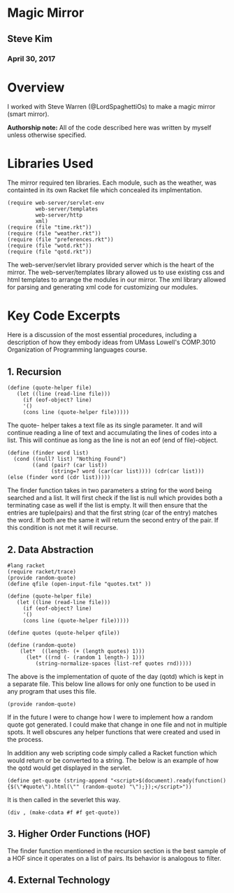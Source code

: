 
# Magic Mirror

## Steve Kim 
### April 30, 2017

# Overview
I worked with Steve Warren (@LordSpaghettiOs) to make a magic mirror (smart mirror).  

**Authorship note:** All of the code described here was written by myself unless otherwise specified.

# Libraries Used
The mirror required ten libraries.  Each module, such as the weather, was containted in its own Racket file which concealed its implmentation.     
```Racket
(require web-server/servlet-env
         web-server/templates
         web-server/http
         xml)
(require (file "time.rkt"))
(require (file "weather.rkt"))
(require (file "preferences.rkt"))
(require (file "wotd.rkt"))
(require (file "qotd.rkt"))
```
The web-server/servlet library provided server which is the heart of the mirror. 
The web-server/templates library allowed us to use existing css and html templates to arrange the modules in our mirror. 
The xml library allowed for parsing and generating xml code for customizing our modules.  

 
# Key Code Excerpts
Here is a discussion of the most essential procedures, including a description of how they embody ideas from UMass Lowell's COMP.3010 Organization of Programming languages course.

## 1. Recursion
  
```racket
(define (quote-helper file)
   (let ((line (read-line file)))
     (if (eof-object? line)
     '()
     (cons line (quote-helper file)))))
```
 The quote- helper takes a text file as its single parameter.  It and will continue reading  a line of text and accumulating the lines of codes into a list.  This will continue as long as the line is not an eof (end of file)-object.  
```racket
(define (finder word list)
  (cond ((null? list) "Nothing Found")
        ((and (pair? (car list))
              (string=? word (car(car list)))) (cdr(car list)))
(else (finder word (cdr list)))))
```
The finder function takes in two parameters a string for the word being searched and a list.  It will first check if the list is null  which provides both a terminating case as well if the list is empty.  It will then ensure that the entries are tuple(pairs) and that the first string (car of the entry) matches the word.  If both are the same it will return the second entry of the pair.  If this condition is not met it will recurse. 

## 2. Data Abstraction
```racket
#lang racket
(require racket/trace)
(provide random-quote)
(define qfile (open-input-file "quotes.txt" ))

(define (quote-helper file)
   (let ((line (read-line file)))
     (if (eof-object? line)
     '()
     (cons line (quote-helper file)))))

(define quotes (quote-helper qfile))

(define (random-quote)
    (let*  ((length- (+ (length quotes) 1)))
      (let* ((rnd (- (random 1 length-) 1)))
         (string-normalize-spaces (list-ref quotes rnd)))))
```
The above is the implementation of quote of the day (qotd) which is kept in a separate file.  This below line allows for only one function to be used in any program that uses this file. 
```racket 
(provide random-quote)
```
If in the future I were to change how I were to implement how a random quote got generated.  I could make that change in one file and not in multiple spots.  It well obscures any helper functions that were created and used in the process.  

In addition any web scripting code simply called a Racket function which would return or be converted to a string.  The below is an example of how the qotd would get displayed in the servlet. 
```racket
(define get-quote (string-append "<script>$(document).ready(function() {$(\"#quote\").html(\"" (random-quote) "\");});</script>"))
```
It is then called in the severlet this way.  
```Racket
(div , (make-cdata #f #f get-quote))
```
## 3. Higher Order Functions (HOF)
The finder function mentioned in the recursion section is the best sample of a HOF since it operates on a list of pairs.  Its behavior is analogous to filter.  
## 4. External Technology

